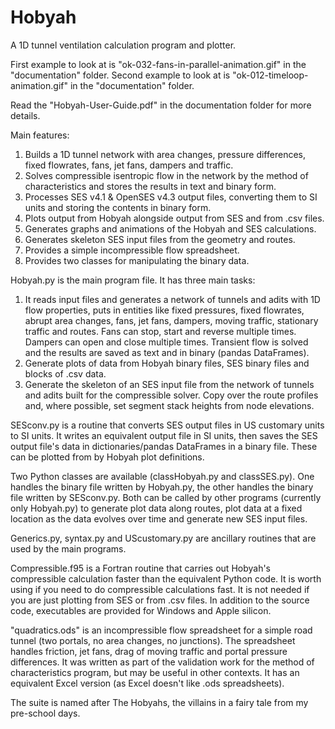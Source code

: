 # Hobyah
A 1D tunnel ventilation calculation program and plotter.

First example to look at is "ok-032-fans-in-parallel-animation.gif" in the "documentation" folder.
Second example to look at is "ok-012-timeloop-animation.gif" in the "documentation" folder.

Read the "Hobyah-User-Guide.pdf" in the documentation folder for more details.

Main features:
  1) Builds a 1D tunnel network with area changes, pressure differences, fixed flowrates, fans, jet fans, dampers and traffic.
  2) Solves compressible isentropic flow in the network by the method of characteristics and stores the results in text and binary form.
  3) Processes SES v4.1 & OpenSES v4.3 output files, converting them to SI units and storing the contents in binary form.
  4) Plots output from Hobyah alongside output from SES and from .csv files.
  5) Generates graphs and animations of the Hobyah and SES calculations.
  6) Generates skeleton SES input files from the geometry and routes.
  7) Provides a simple incompressible flow spreadsheet.
  8) Provides two classes for manipulating the binary data.

Hobyah.py is the main program file.  It has three main tasks:
  1) It reads input files and generates a network of tunnels and adits with 1D flow properties, puts in entities like fixed pressures, fixed flowrates, abrupt area changes, fans, jet fans, dampers, moving traffic, stationary traffic and routes.  Fans can stop, start and reverse multiple times.  Dampers can open and close multiple times.  Transient flow is solved and the results are saved as text and in binary (pandas DataFrames).
  2) Generate plots of data from Hobyah binary files, SES binary files and blocks of .csv data.
  3) Generate the skeleton of an SES input file from the network of tunnels and adits built for the compressible solver.  Copy over the route profiles and, where possible, set segment stack heights from node elevations.

SESconv.py is a routine that converts SES output files in US customary units to SI units.  It writes an equivalent output file in SI units, then saves the SES output file's data in dictionaries/pandas DataFrames in a binary file.  These can be plotted from by Hobyah plot definitions.

Two Python classes are available (classHobyah.py and classSES.py).  One handles the binary file written by Hobyah.py, the other handles the binary file written by SESconv.py.  Both can be called by other programs (currently only Hobyah.py) to generate plot data along routes, plot data at a fixed location as the data evolves over time and generate new SES input files.

Generics.py, syntax.py and UScustomary.py are ancillary routines that are used by the main programs.

Compressible.f95 is a Fortran routine that carries out Hobyah's compressible calculation faster than the equivalent Python code.  It is worth using if you need to do compressible calculations fast. It is not needed if you are just plotting from SES or from .csv files.  In addition to the source code, executables are provided for Windows and Apple silicon.

"quadratics.ods" is an incompressible flow spreadsheet for a simple road tunnel (two portals, no area changes, no junctions).  The spreadsheet handles friction, jet fans, drag of moving traffic and portal pressure differences.  It was written as part of the validation work for the method of characteristics program, but may be useful in other contexts.  It has an equivalent Excel version (as Excel doesn't like .ods spreadsheets).

The suite is named after The Hobyahs, the villains in a fairy tale from my pre-school days.
